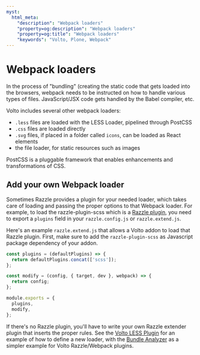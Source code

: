 ```yaml
---
myst:
  html_meta:
    "description": "Webpack loaders"
    "property=og:description": "Webpack loaders"
    "property=og:title": "Webpack loaders"
    "keywords": "Volto, Plone, Webpack"
---
```


# Webpack loaders

In the process of "bundling" (creating the static code that gets loaded into
the browsers, webpack needs to be instructed on how to handle various types of
files. JavaScript/JSX code gets handled by the Babel compiler, etc.

Volto includes several other webpack loaders:

- `.less` files are loaded with the LESS Loader, pipelined through PostCSS
- `.css` files are loaded directly
- `.svg` files, if placed in a folder called `icons`, can be loaded as React
  elements
- the file loader, for static resources such as images

PostCSS is a pluggable framework that enables enhancements and transformations of CSS.

## Add your own Webpack loader

Sometimes Razzle provides a plugin for your needed loader, which takes care of loading and passing the proper options to that Webpack loader. For example, to load the razzle-plugin-scss which is a [Razzle plugin][1], you need to export a `plugins` field in your `razzle.config.js` or `razzle.extend.js`.

Here's an example `razzle.extend.js` that allows a Volto addon to load that Razzle plugin.
First, make sure to add the `razzle-plugin-scss` as Javascript package dependency of your addon.

```js
const plugins = (defaultPlugins) => {
  return defaultPlugins.concat(['scss']);
};

const modify = (config, { target, dev }, webpack) => {
  return config;
};

module.exports = {
  plugins,
  modify,
};
```

If there's no Razzle plugin, you'll have to write your own Razzle extender
plugin that inserts the proper rules. See the [Volto LESS Plugin][2] for an
example of how to define a new loader, with the [Bundle Analyzer][3] as
a simpler example for Volto Razzle/Webpack plugins.

[1]: https://razzlejs.org/docs/customization#plugins
[2]: https://github.com/plone/volto/blob/b3b9cf0286bee1101655c8d7e234ca7dae95709e/webpack-plugins/webpack-less-plugin.js
[3]: https://github.com/plone/volto/blob/b3b9cf0286bee1101655c8d7e234ca7dae95709e/webpack-plugins/webpack-bundle-analyze-plugin.js
